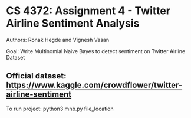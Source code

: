 # CS 4372: Assignment 4 - Twitter Airline Sentiment Analysis

Authors: Ronak Hegde and Vignesh Vasan

Goal: Write Multinomial Naive Bayes to detect sentiment on Twitter Airline Dataset

## Official dataset: https://www.kaggle.com/crowdflower/twitter-airline-sentiment

To run project:
  python3 mnb.py file_location 
